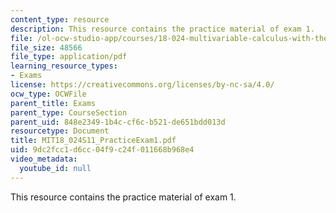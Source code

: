 ```yaml
---
content_type: resource
description: This resource contains the practice material of exam 1.
file: /ol-ocw-studio-app/courses/18-024-multivariable-calculus-with-theory-spring-2011/9dc2fcc1d6cc04f9c24f011668b968e4_MIT18_024S11_PracticeExam1.pdf
file_size: 48566
file_type: application/pdf
learning_resource_types:
- Exams
license: https://creativecommons.org/licenses/by-nc-sa/4.0/
ocw_type: OCWFile
parent_title: Exams
parent_type: CourseSection
parent_uid: 848e2349-1b4c-cf6c-b521-de651bdd013d
resourcetype: Document
title: MIT18_024S11_PracticeExam1.pdf
uid: 9dc2fcc1-d6cc-04f9-c24f-011668b968e4
video_metadata:
  youtube_id: null
---
```

This resource contains the practice material of exam 1.